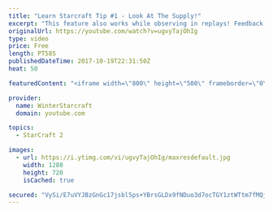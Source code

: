 ```yaml
---
title: "Learn Starcraft Tip #1 - Look At The Supply!"
excerpt: "This feature also works while observing in replays! Feedback and tip suggestions are appreciated :)"
originalUrl: https://youtube.com/watch?v=ugvyTajOhIg
type: video
price: Free
length: PT58S
publishedDateTime: 2017-10-19T22:31:50Z
heat: 50

featuredContent: "<iframe width=\"800\" height=\"500\" frameborder=\"0\" src=\"https://www.youtube.com/embed/ugvyTajOhIg\" allow=\"accelerometer; autoplay; encrypted-media; gyroscope; picture-in-picture\" allowfullscreen></iframe>"

provider:
  name: WinterStarcraft
  domain: youtube.com

topics:
  - StarCraft 2

images:
  - url: https://i.ytimg.com/vi/ugvyTajOhIg/maxresdefault.jpg
    width: 1280
    height: 720
    isCached: true

secured: "VySi/E7uVYJBzGnGc17jsbl5ps+YBrsGLDx9fNDuo3d7ocTGY1ztWTtm7fMQjOS9B3PvWvaBFjLHo6IyE5OUKi0HFqyjDApONhfw7xogWgTQiU/qyHxmVvkNglxGsHMefzz/hHoZsJAzo6DleKcJp2iq8KJ/VX8B9DaECRduCJqPTLIkH5/vB0idNnjJ6EwZZ5rKYCGLUPbonix3NqytDq8TcvdOQR6XZUOxxeo2eWCjpgPBSMuzt0XM7FwW7SDmEpTDUDySh+kCuOySPX9AKiJ8dpa5BIC8hCgaj0+S+iy1VX5s30na8rurrOl/Klm0lxnmTADlIi5yXnDVc7kLnU9MeJTJ/vBxHlrPVXG+DnAVcdOYEz/Gv0k8MYSxVlkyd7/3ZgWdoaSu0QjP1cQTlx+m0awO+iFlf0C6OMy3YPQ=;HLD45cYD3ff6pczOo+lQTg=="
---
```


